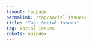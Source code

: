 ```yaml
---
layout: tagpage
permalink: /tag/social_issues/
title: "Tag: Social Issues"
tag: Social Issues
robots: noindex
---
```

